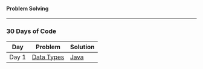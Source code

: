 #### Problem Solving
--------
### 30 Days of Code
| Day | Problem | Solution |
| --- | --- | --- |
| Day 1 | [Data Types](https:www.hackerrank.com/challenges/30-data-types/problem) | [Java]() |
